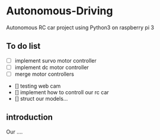 # Autonomous-Driving
Autonomous RC car project using Python3 on raspberry pi 3

## To do list
- [ ] implement survo motor controller
- [ ] implement dc motor controller
- [ ] merge motor controllers
- [] testing web cam
- [] implement how to controll our rc car
- [] struct our models...


## introduction
Our ....
